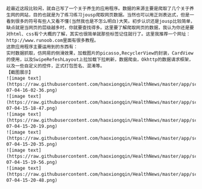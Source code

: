 ﻿
    趁最近这段比较闲，就自己写了一个关于养生的应用程序。数据的来源主要是爬取了几个关于养生网的网站，目的也就是为了练习练习jousp爬取网页数据。当然也可以用正则表达式，但是一看到很多的符号有些人又看不懂(当然我也是不怎么明白)大笑。初步认识还是jousp比较简单，缺点就是当网页的层级越多时，你就要查找得多。这里要了解爬取网页的数据，我认为你还是要对html、css有个大概的了解，其实也很简单就那些标签记住就行了。这里我推荐一个网址：http://www.runoob.com里面有很多教程。
	这款应用程序主要运用到的东西有：
	实时数据抓取，仿网易的侧滑效果，加载图片的picasso,RecyclerView的封装，CardView的使用，以及SwipeRefeshLayout上拉加载下拉刷新，数据爬虫，Okhttp的数据请求框架，以及一些自定义的控件，正式打包签名、混淆等。
	【截图展示】
    ![image text](https://raw.githubusercontent.com/haoxiongqin/HealthNews/master/app/screenshot/Screenshot_2017-07-04-16-02-36.png)
    ![image text](https://raw.githubusercontent.com/haoxiongqin/HealthNews/master/app/screenshot/Screenshot_2017-07-04-15-18-47.png)
    ![image text](https://raw.githubusercontent.com/haoxiongqin/HealthNews/master/app/screenshot/Screenshot_2017-07-04-15-20-19.png)
    ![image text](https://raw.githubusercontent.com/haoxiongqin/HealthNews/master/app/screenshot/Screenshot_2017-07-04-15-20-35.png)
    ![image text](https://raw.githubusercontent.com/haoxiongqin/HealthNews/master/app/screenshot/Screenshot_2017-07-04-15-19-56.png)
    ![image text](https://raw.githubusercontent.com/haoxiongqin/HealthNews/master/app/screenshot/Screenshot_2017-07-04-15-20-48.png)



